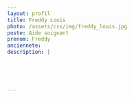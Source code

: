 ```yaml
---
layout: profil
title: Freddy Louis
photo: /assets/css/img/freddy_louis.jpg
poste: Aide soignant
prenom: Freddy
anciennete: 
description: |
 

  

  
---
```

